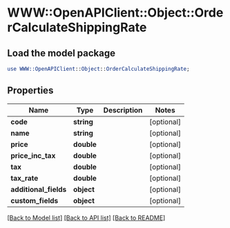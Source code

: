# WWW::OpenAPIClient::Object::OrderCalculateShippingRate

## Load the model package
```perl
use WWW::OpenAPIClient::Object::OrderCalculateShippingRate;
```

## Properties
Name | Type | Description | Notes
------------ | ------------- | ------------- | -------------
**code** | **string** |  | [optional] 
**name** | **string** |  | [optional] 
**price** | **double** |  | [optional] 
**price_inc_tax** | **double** |  | [optional] 
**tax** | **double** |  | [optional] 
**tax_rate** | **double** |  | [optional] 
**additional_fields** | **object** |  | [optional] 
**custom_fields** | **object** |  | [optional] 

[[Back to Model list]](../README.md#documentation-for-models) [[Back to API list]](../README.md#documentation-for-api-endpoints) [[Back to README]](../README.md)


